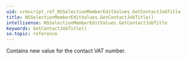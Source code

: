```yaml
---
uid: crmscript_ref_NSSelectionMemberEditValues_GetContactJobTitle
title: NSSelectionMemberEditValues.GetContactJobTitle()
intellisense: NSSelectionMemberEditValues.GetContactJobTitle
keywords: GetContactJobTitle()
so.topic: reference
---
```



Contains new value for the contact VAT number.


